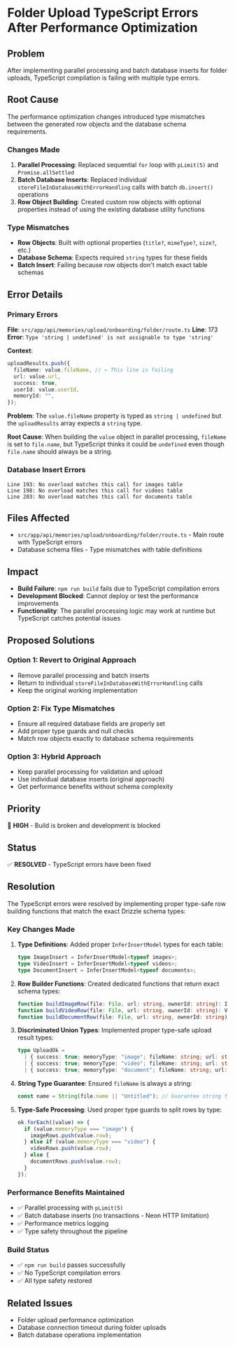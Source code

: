 # Folder Upload TypeScript Errors After Performance Optimization

## Problem

After implementing parallel processing and batch database inserts for folder uploads, TypeScript compilation is failing with multiple type errors.

## Root Cause

The performance optimization changes introduced type mismatches between the generated row objects and the database schema requirements.

### Changes Made

1. **Parallel Processing**: Replaced sequential `for` loop with `pLimit(5)` and `Promise.allSettled`
2. **Batch Database Inserts**: Replaced individual `storeFileInDatabaseWithErrorHandling` calls with batch `db.insert()` operations
3. **Row Object Building**: Created custom row objects with optional properties instead of using the existing database utility functions

### Type Mismatches

- **Row Objects**: Built with optional properties (`title?`, `mimeType?`, `size?`, etc.)
- **Database Schema**: Expects required `string` types for these fields
- **Batch Insert**: Failing because row objects don't match exact table schemas

## Error Details

### Primary Errors

**File**: `src/app/api/memories/upload/onboarding/folder/route.ts`
**Line**: 173
**Error**: `Type 'string | undefined' is not assignable to type 'string'`

**Context**:

```typescript
uploadResults.push({
  fileName: value.fileName, // ← This line is failing
  url: value.url,
  success: true,
  userId: value.userId,
  memoryId: "",
});
```

**Problem**: The `value.fileName` property is typed as `string | undefined` but the `uploadResults` array expects a `string` type.

**Root Cause**: When building the `value` object in parallel processing, `fileName` is set to `file.name`, but TypeScript thinks it could be `undefined` even though `file.name` should always be a string.

### Database Insert Errors

```
Line 193: No overload matches this call for images table
Line 198: No overload matches this call for videos table
Line 203: No overload matches this call for documents table
```

## Files Affected

- `src/app/api/memories/upload/onboarding/folder/route.ts` - Main route with TypeScript errors
- Database schema files - Type mismatches with table definitions

## Impact

- **Build Failure**: `npm run build` fails due to TypeScript compilation errors
- **Development Blocked**: Cannot deploy or test the performance improvements
- **Functionality**: The parallel processing logic may work at runtime but TypeScript catches potential issues

## Proposed Solutions

### Option 1: Revert to Original Approach

- Remove parallel processing and batch inserts
- Return to individual `storeFileInDatabaseWithErrorHandling` calls
- Keep the original working implementation

### Option 2: Fix Type Mismatches

- Ensure all required database fields are properly set
- Add proper type guards and null checks
- Match row objects exactly to database schema requirements

### Option 3: Hybrid Approach

- Keep parallel processing for validation and upload
- Use individual database inserts (original approach)
- Get performance benefits without schema complexity

## Priority

🔴 **HIGH** - Build is broken and development is blocked

## Status

✅ **RESOLVED** - TypeScript errors have been fixed

## Resolution

The TypeScript errors were resolved by implementing proper type-safe row building functions that match the exact Drizzle schema types:

### Key Changes Made

1. **Type Definitions**: Added proper `InferInsertModel` types for each table:

   ```typescript
   type ImageInsert = InferInsertModel<typeof images>;
   type VideoInsert = InferInsertModel<typeof videos>;
   type DocumentInsert = InferInsertModel<typeof documents>;
   ```

2. **Row Builder Functions**: Created dedicated functions that return exact schema types:

   ```typescript
   function buildImageRow(file: File, url: string, ownerId: string): ImageInsert;
   function buildVideoRow(file: File, url: string, ownerId: string): VideoInsert;
   function buildDocumentRow(file: File, url: string, ownerId: string): DocumentInsert;
   ```

3. **Discriminated Union Types**: Implemented proper type-safe upload result types:

   ```typescript
   type UploadOk =
     | { success: true; memoryType: "image"; fileName: string; url: string; row: ImageInsert }
     | { success: true; memoryType: "video"; fileName: string; url: string; row: VideoInsert }
     | { success: true; memoryType: "document"; fileName: string; url: string; row: DocumentInsert };
   ```

4. **String Type Guarantee**: Ensured `fileName` is always a string:

   ```typescript
   const name = String(file.name || "Untitled"); // Guarantee string type
   ```

5. **Type-Safe Processing**: Used proper type guards to split rows by type:
   ```typescript
   ok.forEach((value) => {
     if (value.memoryType === "image") {
       imageRows.push(value.row);
     } else if (value.memoryType === "video") {
       videoRows.push(value.row);
     } else {
       documentRows.push(value.row);
     }
   });
   ```

### Performance Benefits Maintained

- ✅ Parallel processing with `pLimit(5)`
- ✅ Batch database inserts (no transactions - Neon HTTP limitation)
- ✅ Performance metrics logging
- ✅ Type safety throughout the pipeline

### Build Status

- ✅ `npm run build` passes successfully
- ✅ No TypeScript compilation errors
- ✅ All type safety restored

## Related Issues

- Folder upload performance optimization
- Database connection timeout during folder uploads
- Batch database operations implementation

